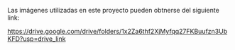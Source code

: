 
Las imágenes utilizadas en este proyecto pueden obtnerse del siguiente link:

https://drive.google.com/drive/folders/1x2Za6thf2XjMyfqq27FKBuufzn3UbKFD?usp=drive_link
